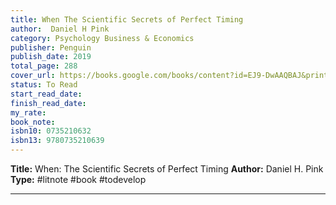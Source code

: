 ```yaml
---
title: When The Scientific Secrets of Perfect Timing
author:  Daniel H Pink
category: Psychology Business & Economics
publisher: Penguin
publish_date: 2019
total_page: 288
cover_url: https://books.google.com/books/content?id=EJ9-DwAAQBAJ&printsec=frontcover&img=1&zoom=1&source=gbs_api
status: To Read
start_read_date: 
finish_read_date: 
my_rate: 
book_note: 
isbn10: 0735210632
isbn13: 9780735210639
---
```

**Title:** When: The Scientific Secrets of Perfect Timing
**Author:** Daniel H. Pink
**Type:** #litnote #book #todevelop 

---